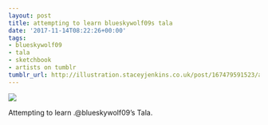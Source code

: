 ```yaml
---
layout: post
title: attempting to learn blueskywolf09s tala
date: '2017-11-14T08:22:26+00:00'
tags:
- blueskywolf09
- tala
- sketchbook
- artists on tumblr
tumblr_url: http://illustration.staceyjenkins.co.uk/post/167479591523/attempting-to-learn-blueskywolf09s-tala
---
```

 ![](/tumblr_files/tumblr_ozef9eVa4c1v28ub8o1_1280.jpg)  

Attempting to learn .@blueskywolf09’s Tala.

